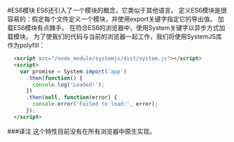 #ES6模块
ES6还引入了一个模块的概念，它类似于其他语言。 定义ES6模块是很容易的：假定每个文件定义一个模块，并使用export关键字指定它的导出值。
加载ES6模块有点棘手。 在符合ES6的浏览器中，使用System关键字以异步方式加载模块。 为了使我们的代码与当前的浏览器一起工作，我们将使用SystemJS库作为polyfill：
```html
  <script src="/node_module/systemjs/dist/system.js"></script>
  <script>
    var promise = System.import('app')
      .then(function() {
        console.log('Loaded!');
      })
      .then(null, function(error) {
        console.error('Failed to load:', error);
      });
  </script>
 ```
 
 ###译注
这个特性目前没有在所有浏览器中原生实现。